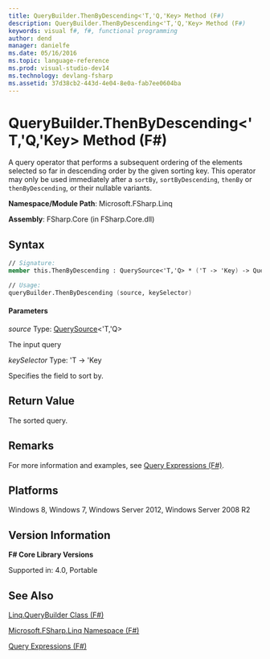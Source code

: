 ```yaml
---
title: QueryBuilder.ThenByDescending<'T,'Q,'Key> Method (F#)
description: QueryBuilder.ThenByDescending<'T,'Q,'Key> Method (F#)
keywords: visual f#, f#, functional programming
author: dend
manager: danielfe
ms.date: 05/16/2016
ms.topic: language-reference
ms.prod: visual-studio-dev14
ms.technology: devlang-fsharp
ms.assetid: 37d38cb2-443d-4e04-8e0a-fab7ee0604ba
---
```


# QueryBuilder.ThenByDescending<'T,'Q,'Key> Method (F#)

A query operator that performs a subsequent ordering of the elements selected so far in descending order by the given sorting key. This operator may only be used immediately after a `sortBy`, `sortByDescending`, `thenBy` or `thenByDescending`, or their nullable variants.

**Namespace/Module Path**: Microsoft.FSharp.Linq

**Assembly**: FSharp.Core (in FSharp.Core.dll)


## Syntax

```fsharp
// Signature:
member this.ThenByDescending : QuerySource<'T,'Q> * ('T -> 'Key) -> QuerySource<'T,'Q> when 'Key : (IComparable)

// Usage:
queryBuilder.ThenByDescending (source, keySelector)
```

#### Parameters
*source*
Type: [QuerySource](https://msdn.microsoft.com/library/873589c1-c5dc-47d9-8abf-fee7258dfb00)&lt;'T,'Q&gt;


The input query


*keySelector*
Type: 'T -&gt; 'Key


Specifies the field to sort by.

## Return Value
The sorted query.


## Remarks
For more information and examples, see [Query Expressions (F#)](https://msdn.microsoft.com/library/ff72235c-3ad8-4215-8679-2754484823db).


## Platforms
Windows 8, Windows 7, Windows Server 2012, Windows Server 2008 R2


## Version Information
**F# Core Library Versions**

Supported in: 4.0, Portable

## See Also
[Linq.QueryBuilder Class &#40;F&#35;&#41;](Linq.QueryBuilder-Class-%5BFSharp%5D.md)

[Microsoft.FSharp.Linq Namespace &#40;F&#35;&#41;](Microsoft.FSharp.Linq-Namespace-%5BFSharp%5D.md)

[Query Expressions (F#)](https://msdn.microsoft.com/library/ff72235c-3ad8-4215-8679-2754484823db)
